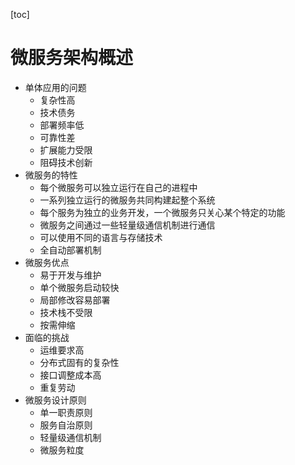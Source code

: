 [toc]

# 微服务架构概述

- 单体应用的问题
  - 复杂性高
  - 技术债务
  - 部署频率低
  - 可靠性差
  - 扩展能力受限
  - 阻碍技术创新
- 微服务的特性
  - 每个微服务可以独立运行在自己的进程中
  - 一系列独立运行的微服务共同构建起整个系统
  - 每个服务为独立的业务开发，一个微服务只关心某个特定的功能
  - 微服务之间通过一些轻量级通信机制进行通信
  - 可以使用不同的语言与存储技术
  - 全自动部署机制
- 微服务优点
  - 易于开发与维护
  - 单个微服务启动较快
  - 局部修改容易部署
  - 技术栈不受限
  - 按需伸缩
- 面临的挑战
  - 运维要求高
  - 分布式固有的复杂性
  - 接口调整成本高
  - 重复劳动
- 微服务设计原则
  - 单一职责原则
  - 服务自治原则
  - 轻量级通信机制
  - 微服务粒度